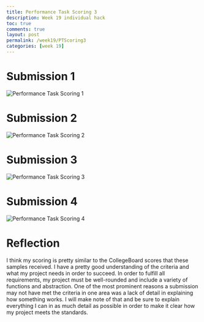 ```yaml
---
title: Performance Task Scoring 3
description: Week 19 individual hack
toc: true
comments: true
layout: post
permalink: /week19/PTScoring3
categories: [week 19]
---
```


# Submission 1

![Performance Task Scoring 1](../images/PTscoring3-1.jpg)


# Submission 2

![Performance Task Scoring 2](../images/PTscoring3-2.jpg)


# Submission 3

![Performance Task Scoring 3](../images/PTscoring3-3.jpg)


# Submission 4

![Performance Task Scoring 4](../images/PTscoring3-4.jpg)


# Reflection

I think my scoring is pretty similar to the CollegeBoard scores that these samples received. I have a pretty good understanding of the criteria and what my project needs in order to succeed. In order to fulfill all requirements, my project must be well-rounded and include a variety of functions and abstraction. One of the most prominent reasons a submission may not have met the criteria in one area was a lack of detail in explaining how something works. I will make note of that and be sure to explain everything I can in as much detail as possible in order to make it clear how my project meets the standards.